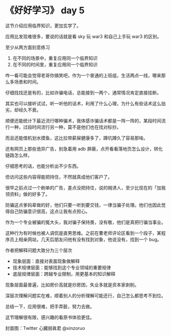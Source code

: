 # 《好好学习》 day 5

这节介绍应用临界知识，更加玄学了。

应用比发现难很多，要说的话就是看 sky 玩 war3 和自己上手玩 war3 的区别。

至少从两方面刻意练习

1. 在不同的场景中，重复应用同一个临界知识
2. 在不同的时间里，重复应用同一个临界知识

咋一看可能会觉得老哥你搞笑吧，作为一个普通的上班组，生活两点一线，哪来那么多场景和时间。

仔细找找还是有的，比如诈骗电话，总能接到一两个，通常情况肯定直接挂断。

其实也可以接听试试，听一听他的话术，利用了什么心理，为什么有些话术这么拙劣，却经久不衰。

顺便还能统计下最近流行哪种骗术，我体感诈骗话术都是一阵一阵的，某段时间流行一种，过段时间流行另一种，莫不是他们也在找对标抄。

而且还能借机划水摸鱼，这比拉带薪屎健康多了，蹲坑蹲久了容易那啥。

还有网页上那些诡异广告，别急着用 adb 屏蔽，点开看看落地页怎么设计，转化链路怎么样。

仔细思考的话，也能分析出不少东西。

但访问这些内容得能把持住，不然就真成他们客户了。

很早之前点过一个刷单的广告，差点没把持住，说的贼诱人，至少比现在的「加我领资料」做的好多了。

防骗这点爹妈辈做的好，他们只要一听到要交钱，一律当骗子处理。他们也因此觉得自己防骗意识很高，这点让我有点担心。

作为一个专业被骗的冤大头，我对骗子保持畏，没有敬，他们是真把行骗当事业。

这种行为有时候也被人调侃是直男思维。之前在曹老师评论区看到一个段子，某程序员上相亲网站，几天后朋友问他有没有找到对象，他说没有，找到一个 bug。

作者把解释问题大致分为三个层次

+ 现象层面：直接对表面现象做解释
+ 技术规律层面：能够找到这个专业领域的重要规律
+ 底层规律层面：跨越专业限制，用更基本的知识解释

现象层面最普遍，比如房价高就是炒房团，失业多就是资本家剥削。

深层次理解问题实在难，顺着别人的分析理解可能还行，自己怎么都思考不到位。

总结一下，应用很难，把手弄脏，努力去做。

这节理解很有限，感兴趣的看原书体验更佳。

封面图：Twitter 心臓弱眞君 @xinzoruo